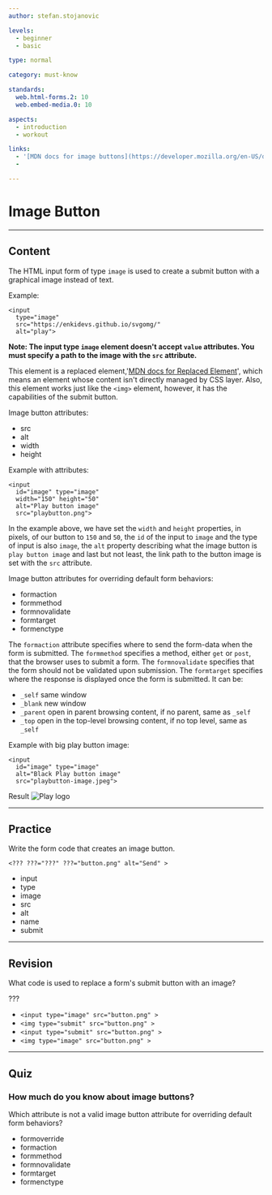 ```yaml
---
author: stefan.stojanovic

levels:
  - beginner
  - basic

type: normal

category: must-know

standards:
  web.html-forms.2: 10
  web.embed-media.0: 10

aspects:
  - introduction
  - workout

links:
  - '[MDN docs for image buttons](https://developer.mozilla.org/en-US/docs/Web/HTML/Element/input/image){website}'
  -

---
```

# Image Button
---
## Content

The HTML input form of type `image` is used to create a submit button with a graphical image instead of text.

Example:
```
<input
  type="image"
  src="https://enkidevs.github.io/svgomg/"
  alt="play">
```

**Note: The input type `image` element doesn't accept `value` attributes. You must specify a path to the image with the `src` attribute.**

This element is a replaced element,'[MDN docs for Replaced Element](https://developer.mozilla.org/en-US/docs/Web/CSS/Replaced_element)', which means an element whose content isn't directly managed by CSS layer. Also, this element works just like the `<img>` element, however, it has the capabilities of the submit button.

Image button attributes:
- src
- alt
- width
- height


Example with attributes:
```
<input
  id="image" type="image"
  width="150" height="50"
  alt="Play button image"
  src="playbutton.png">
```

In the example above, we have set the `width` and `height` properties, in pixels, of our button to `150` and `50`, the `id` of the input to `image` and the type of input is also `image`, the `alt` property describing what the image button is `play button image` and last but not least, the link path to the button image is set with the `src` attribute.


Image button attributes for overriding default form behaviors:
  - formaction
  - formmethod
  - formnovalidate
  - formtarget
  - formenctype

The `formaction` attribute specifies where to send the form-data when the form is submitted.
The `formmethod` specifies a method, either `get` or `post`, that the browser uses to submit a form.
The `formnovalidate` specifies that the form should not be validated upon submission.
The `formtarget` specifies where the response is displayed once the form is submitted. It can be:
  - `_self` same window
  - `_blank` new window
  - `_parent` open in parent browsing content, if no parent, same as `_self`
  - `_top` open in the top-level browsing content, if no top level, same as `_self`



Example with big play button image:
```
<input
  id="image" type="image"
  alt="Black Play button image"
  src="playbutton-image.jpeg">
```
Result
![Play logo](%3Csvg%20id%3D%22Layer_1%22%20xmlns%3D%22http%3A%2F%2Fwww.w3.org%2F2000%2Fsvg%22%20x%3D%220px%22%20y%3D%220px%22%20viewBox%3D%220%200%20459%20459%22%20style%3D%22enable-background%3Anew%200%200%20459%20459%3B%22%3E%3Cg%3E%3Cg%3E%3Cpath%20d%3D%22M229.5%2C0C102.751%2C0%2C0%2C102.751%2C0%2C229.5S102.751%2C459%2C229.5%2C459S459%2C356.249%2C459%2C229.5S356.249%2C0%2C229.5%2C0z%20M310.292%2C239.651%0D%0A%09%09%09l-111.764%2C76.084c-3.761%2C2.56-8.63%2C2.831-12.652%2C0.704c-4.022-2.128-6.538-6.305-6.538-10.855V153.416%0D%0A%09%09%09c0-4.55%2C2.516-8.727%2C6.538-10.855c4.022-2.127%2C8.891-1.857%2C12.652%2C0.704l111.764%2C76.084c3.359%2C2.287%2C5.37%2C6.087%2C5.37%2C10.151%0D%0A%09%09%09C315.662%2C233.564%2C313.652%2C237.364%2C310.292%2C239.651z%22%2F%3E%3C%2Fg%3E%3C%2Fg%3E%3C%2Fsvg%3E)



---
## Practice

Write the form code that creates an image button.

`<??? ???="???" ???="button.png" alt="Send" >`

* input
* type
* image
* src
* alt
* name
* submit

---
## Revision

What code is used to replace a form's submit button with an image?

???

* `<input type="image" src="button.png" >`
* `<img type="submit" src="button.png" >`
* `<input type="submit" src="button.png" >`
* `<img type="image" src="button.png" >`


---
## Quiz

### How much do you know about image buttons?

Which attribute is not a valid image button attribute for overriding default form behaviors?

* formoverride
* formaction
* formmethod
* formnovalidate
* formtarget
* formenctype
